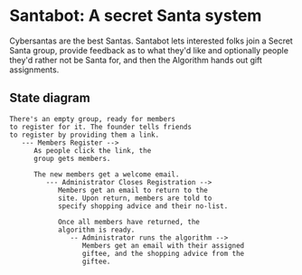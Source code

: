# Santabot: A secret Santa system

Cybersantas are the best Santas. Santabot lets interested folks join a Secret Santa group, provide feedback as to what they'd like and optionally people they'd rather not be Santa for, and then the Algorithm hands out gift assignments.

## State diagram

```
There's an empty group, ready for members
to register for it. The founder tells friends
to register by providing them a link.
   --- Members Register -->
      As people click the link, the
      group gets members. 

      The new members get a welcome email.
         --- Administrator Closes Registration -->
            Members get an email to return to the 
            site. Upon return, members are told to 
            specify shopping advice and their no-list.

            Once all members have returned, the
            algorithm is ready.
               -- Administrator runs the algorithm -->
                  Members get an email with their assigned
                  giftee, and the shopping advice from the 
                  giftee.
```